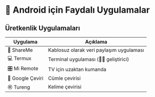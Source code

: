 # 📱 Android için Faydalı Uygulamalar

## Üretkenlik Uygulamaları

| Uygulama         | Açıklama                                 |
| ---------------- | ---------------------------------------- |
| 🔗 ShareMe       | Kablosuz olarak veri paylaşım uygulaması |
| 💻 Termux        | Terminal uygulaması (👨‍💻 geliştirici)  |
| 🎛 Mi Remote     | TV için uzaktan kumanda                  |
| 🔣 Google Çeviri | Cümle çevirisi                           |
| ㊗ Tureng        | Kelime çevirisi                          |
